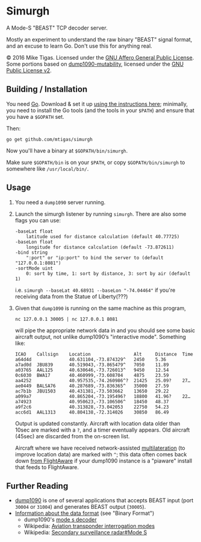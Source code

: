 # Simurgh

A Mode-S "BEAST" TCP decoder server.

Mostly an experiment to understand the raw binary "BEAST" signal format,
and an excuse to learn Go. Don't use this for anything real.

© 2016 Mike Tigas. Licensed under the [GNU Affero General Public License](LICENSE). Some portions based on [dump1090-mutability](https://github.com/mutability/dump1090), licensed under the [GNU Public License v2](https://github.com/mutability/dump1090/blob/master/LICENSE).

## Building / Installation

You need [Go](https://golang.org/). Download & set it up [using the instructions here](https://golang.org/doc/install);
minimally, you need to install the Go tools (and the tools in your `$PATH`)
and ensure that you have a `$GOPATH` set.

Then:

```
go get github.com/mtigas/simurgh
```

Now you'll have a binary at `$GOPATH/bin/simurgh`.

Make sure `$GOPATH/bin` is on your `$PATH`, or copy `$GOPATH/bin/simurgh` to
somewhere like `/usr/local/bin/`.

## Usage

1. You need a `dump1090` server running.

2. Launch the simurgh listener by running `simurgh`. There are also some flags
   you can use:

   ```
   -baseLat float
       latitude used for distance calculation (default 40.77725)
   -baseLon float
       longitude for distance calculation (default -73.872611)
   -bind string
       ":port" or "ip:port" to bind the server to (default "127.0.0.1:8081")
   -sortMode uint
       0: sort by time, 1: sort by distance, 3: sort by air (default 1)
   ```

   i.e. `simurgh --baseLat 40.68931 --baseLon "-74.04464"` if you're
   receiving data from the Statue of Liberty(???)

3. Given that `dump1090` is running on the same machine as this program,

   ```
   nc 127.0.0.1 30005 | nc 127.0.0.1 8081
   ```

   will pipe the appropriate network data in and you should see some basic
   aircraft output, not unlike dump1090’s "interactive mode". Something like:

   ```
   ICAO    Callsign    Location                Alt     Distance  Time
   a64d4d              40.631104,-73.874329^   2450    5.36
   a7ad0d  JBU839      40.519043,-73.865479^   7050    11.89
   a03765  AAL125      40.630646,-73.726013^   9450    12.54
   0c6030  BWA17       40.460999,-73.608704    4875    23.59
   aa4252              40.957535,-74.260986^?  21425   25.09?    27…
   ae0449  BALSA76     40.287689,-73.836365^   35000   27.59
   ac7b1b  JBU1503     40.431381,-73.503662    13650   29.22
   a099a7              40.865204,-73.195496?   18800   41.96?    22…
   a74923              40.950623,-73.106506^   18450   48.37
   a9f2c6              40.313828,-73.042053    22750   54.23
   acc6d1  AAL1313     40.804138,-72.314026    30850   86.49
   ```

   Output is updated constantly. Aircraft with location data older than 10sec
   are marked with a `?`, and a timer eventually appears. Old aircraft (45sec)
   are discarded from the on-screen list.

   Aircraft where we have received network-assisted
   [multilateration](https://en.wikipedia.org/wiki/Multilateration)
   (to improve location data) are marked with `^`; this data often comes back
   down [from FlightAware](https://flightaware.com/adsb/mlat/) if
   your dump1090 instance is a "piaware" install that feeds to FlightAware.

## Further Reading

* [dump1090](https://github.com/mutability/dump1090) is one of several applications that accepts BEAST input (port `30004` or `31004`) and generates BEAST output (`30005`).
* [Information about the data format](http://wiki.modesbeast.com/Mode-S_Beast:Data_Output_Formats) (see "Binary Format")
  * dump1090's [mode s decoder](https://github.com/mutability/dump1090/blob/master/mode_s.c)
  * Wikipedia: [Aviation transponder interrogation modes](https://en.wikipedia.org/wiki/Aviation_transponder_interrogation_modes)
  * Wikipedia: [Secondary surveillance radar#Mode S](https://en.wikipedia.org/wiki/Secondary_surveillance_radar#Mode_S)
